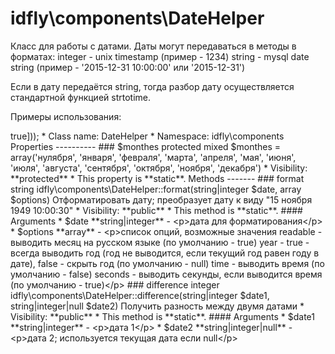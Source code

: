 idfly\components\DateHelper
===============

Класс для работы с датами. Даты могут передаваться в методы в форматах:
integer - unix timestamp (пример - 1234)
string - mysql date string (пример - &#039;2015-12-31 10:00:00&#039; или &#039;2015-12-31&#039;)

Если в дату передаётся string, тогда разбор дату осуществляется стандартной
функцией strtotime.

Примеры использования:
<?= yii\helpers\Html::encode(idfly\components\DateHelper::format(time(),
    ['time' => true]));


* Class name: DateHelper
* Namespace: idfly\components





Properties
----------


### $monthes

    protected mixed $monthes = array('нулября', 'января', 'февраля', 'марта', 'апреля', 'мая', 'июня', 'июля', 'августа', 'сентября', 'октября', 'ноября', 'декабря')





* Visibility: **protected**
* This property is **static**.


Methods
-------


### format

    string idfly\components\DateHelper::format(string|integer $date, array $options)

Отформатировать дату; преобразует дату к виду "15 ноября 1949 10:00:30"



* Visibility: **public**
* This method is **static**.


#### Arguments
* $date **string|integer** - &lt;p&gt;дата для форматирования&lt;/p&gt;
* $options **array** - &lt;p&gt;список опций, возможные значения
readable - выводить месяц на русском языке (по умолчанию - true)
year - true - всегда выводить год (год не выводится, если текущий год
равен году в дате), false - скрыть год (по умолчанию - null)
time - выводить время (по умолчанию - false)
seconds - выводить секунды, если выводится время (по умолчанию - true)&lt;/p&gt;



### difference

    integer idfly\components\DateHelper::difference(string|integer $date1, string|integer|null $date2)

Получить разность между двумя датами



* Visibility: **public**
* This method is **static**.


#### Arguments
* $date1 **string|integer** - &lt;p&gt;дата 1&lt;/p&gt;
* $date2 **string|integer|null** - &lt;p&gt;дата 2; используется текущая дата если
null&lt;/p&gt;


